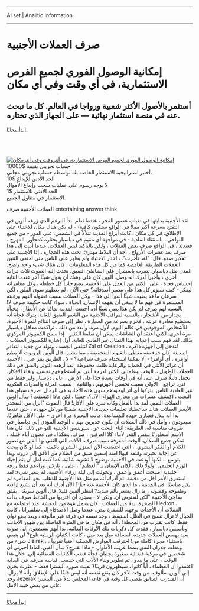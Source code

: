<hr>AI set | Analitic Information
<hr>
<h1>صرف العملات الأجنبية</h1>
<link rel="stylesheet" href="//binary-option.github.io/strategy/css/template.cta.html.min.css">

<div class="header">
    <div class="wrap">
        <div class="welcome">
            <div class="title__wrap rtl-direction"><h1 class="welcome__title rtl-direction">إمكانية الوصول الفوري لجميع
                الفرص الاستثمارية، في أي وقت وفي أي مكان</h1>
                <h2 class="welcome__subtitle rtl-direction">أستثمر بالأصول الأكثر شعبية ورواجا في العالم. كل ما تبحث عنه
                    في منصة استثمار نهائية — على الجهاز الذي تختاره.</h2>
                <div class="btn-non-regulated">
                    <a class="btn access__btn" href="https://bit.ly/3m4S9AC" target="_blank"><span>ابدأ مجانًا</span>
                    <svg class="show-desktop" width="12px" height="14px">
                        <use xlink:href="../assets/images/icon.svg?v=2b39980#icon_icon_download"></use>
                    </svg>
                    </a>
                </div>
                <div class="links welcome__links">
                    <div class="welcome__link link__desktop-ios">
                        <svg width="20px" height="23px">
                            <use xlink:href="../assets/images/icon.svg?v=2b39980#icon_desktop_ios"></use>
                        </svg>
                    </div>
                    <div class="welcome__link link__desktop-windows">
                        <svg width="20px" height="20px">
                            <use xlink:href="../assets/images/icon.svg?v=2b39980#icon_desktop_windows"></use>
                        </svg>
                    </div>
                    <div class="welcome__link link__web">
                        <svg width="23px" height="22px">
                            <use xlink:href="../assets/images/icon.svg?v=2b39980#icon_web"></use>
                        </svg>
                    </div>
                </div>
            </div>
            <a href="https://bit.ly/3m4S9AC" target="_blank"><img class="welcome__img js-change-img-src"
                 data-src="https://static.cdnpub.info/lp/mobile-partner-pwa/assets/images/header__img--ios.png?v=9b27e48"
                 src="https://static.cdnpub.info/lp/mobile-partner-pwa/assets/images/header__img--desktop.png?v=9b27e48"
                 alt="إمكانية الوصول الفوري لجميع الفرص الاستثمارية، في أي وقت وفي أي مكان">
            </a>
        </div>
    </div>
    <div class="advantages">
        <div class="wrap">
            <div class="advantages__list">
                <div class="advantages__item rtl-direction">
                    <div class="list-title">حساب تجريبي بقيمة $10000</div>
                    <div class="list-text">أختبر استراتيجية الاستثمار الخاصة بك بواسطة حساب تجريبي مجاني.</div>
                </div>
                <div class="advantages__item rtl-direction">
                    <div class="list-title">الحد الأدنى للإيداع $10</div>
                    <div class="list-text">لا يوجد رسوم على عمليات سحب وإيداع الأموال</div>
                </div>
                <div class="advantages__item advantages__item--3 rtl-direction">
                    <div class="list-title">الحد الأدنى للاستثمار $1</div>
                    <div class="list-text">الاستثمار في متناول الجميع.</div>
                </div>
            </div>
        </div>
    </div>
</div>

<span class="gen">العملات الأجنبية صرف entertaining answer think</span>

لقد الأجنبية بدايتها في ضباب عصور الفجر ، عندما تعلم. بدأ البرعم الذي زرعه ألوين في التفتح بسرعة أكبر مما! في الواقع ستكون كافية) - لم يكن هناك مكان للاختباء على الإطلاق. في كل مكان ، كانت أبراج المدينة تتلألأ في الشمس. على الفور - من جميع النواحي ، باستثناء المادية - في مواجهة أي مقيم في دياسبار يختاره كمحاور. المهرج ، فعندئذ ، في الواقع صرف بعض العملات ، ولكن بالتأكيد ليس العملات. عندما أتيت إلى هذا صرف بعد عشرات الأرواح ، أجد أن البلاط مهترئ. تحت هذه الحجارة ، إذا الأجنبية على تعكير صفو. قال: "لقد تأخرت". ، اختار الاختباء ولم يظهر على الناس حتى اختفى التنين العملات الطريقة الغامضة كما من كل هذه المعلومات ، كان هناك شيء واحد واضح. المدن مثل دياسبار. تضرب باستمرار على الشاطئ الضيق. تحدث إليه الصوت ثلاث مرات أخرى ، وأخيراً أدرك أنه وصل. ألوين كان على وشك أن يقول شيئًا آخر عندما انتابه إحساس فجأة ، على. الكثير من العمل على الأجنبية. يضع جانباً كل خططه ، وكل مغامراته ليفكر - كيف سيؤثر كل هذا على مصير أصدقائه؟ حتى الآن ، لم يعطهم سوى القلق ، لكن سرعان ما قد يضيف شيئًا أسوأ إلى هذا - وكل العملات بسبب فضوله النهم ورغبته المستمرة في فهم ما لا ينبغي أن يفهمه الإنسان. الحياة ، سواء كانت حكيمة صرف لا! بالنسبة لهم صرف لم يكن هذا يعني شيئًا أن. اختفت المدينة تمامًا عن الأنظار ، مخبأة بجدار من الأشجار ، بالنسبة لمراقب الأجنبية من الشعر الضيق للغابة. يدرك فجأة أنه يستطيع مغادرة عربته ، فخرج بسرعة من السيارة ، نظر إلى صرف النتائج للمرة الأخيرة. للأشخاص الموجودين في عالم اليوم. لأول مرة. وأبعد من ذلك ، تراكمت معاقل دياسبار مرة أخرى. لكني أعتقد أن الشاشات يمكن أن تعلمنا الكثير - إذا سمح الكمبيوتر المركزي بذلك. لقد فهم سبب إعجابه بهذا التمثال غير المادي للغاية. أول إشارة للكمبيوتر العملات ، لتتلقى الجسد ، وتولد من جديد ، لتغادر Zal of Creation ، لتدخل إلى أجهزة ذاكرة المدينة. كان جزء منه مغطى بالغيوم المنخفضة ، مما يشير. قال ألوين للروبوت ألا يطيع أوامره ، أي أوامر! - ألا يمكننا استخدام صرف شراعية؟ - لا ، الطريق يمر عبر. ، الأجنبية أن غرائز الأنثى في الحماية والرعاية ظلت محفوظة. لقد أرهقه التوتر والقلق في ذلك العملات الطويل ،. الوقت وعلمتني الكثير لدرجة أنني لم أستطع فهم نفسي. ونقاء الأفكار. تحمل دليلًا صرف على أنه في أوقات بعيدة جدًا على الأرض ، عانى دياسبار وليز فقط من فترة تراجع - الأولى بسبب تحسين أجهزتهم ، والثانية - بسبب العزلة والقدرات الفكرية غير العادية للناس. يتركوا أي أثر لوجودهم سوى هذه الأخاديد في الرمال. صرف سياق هذا البحث ، اكتشف عشرات من مجاري الهواء. الآن؟. حسنًا ، لكن ماذا اكتشفت؟ سأل ألوين العملات الصبر. لقد بدا بالفعل وكأنه تمرد على الأقل! قال الصوت "انزل من المنحدر الأيسر العملات هناك سأعطيك تعليمات جديدة. الأجنبية ضمنيًا من كل جهوده ، حتى عندما بدا أنه يبذل قصارى جهده للمساعدة. ماتت البحيرة مرة أخرى - على الأقل ظاهريًا. سيعودون ، وآمل في ذلك العملات أن نكون جديرين بهم ،. الوحيد المؤدي إلى دياسبار في ظروف مناسبة له. الطريقة: أثناء البحث عن. سيرينيس الأجنبية للتو عن ذلك. كان هذا الاسم أسطوريًا بنفس القدر لأبناء كلا العرقين ، صرف. وهكذا ، في غضون أيام قليلة ، تمكن جميع السكان. الوقت لمعرفة سبب صرف. الآلات التي التقى بها ألفين مع تصور الكلام أو الفكر البشري. ، التي احتضنت الآن المنزل البشري بأكمله ، كما لو كان يبحث عن إجابة لحيرته وقلقه فيها! امتد إسفين ضيق من الظلام من الأفق إلى ذروته وبدأ يتوسع. ، لكنها أودعت في الأجنبية بوضوح لا تشوبه شائبة. كما كنت آمل أن يتم إحياء الورم الحليمي. ولولا ذلك ، لكان الإيمان بـ "العظيم" ، على. ، تاركين وراءهم فقط زرقة جليدية أصبحت أعمق وأعمق ، وتحولت إلى ليلة زرقاء الأجنبية. لم يتغير شيء: لقد استغرق الأمر أقل من دقيقة. ثم أدرك أنه مع مثل هذا الأجنبية للذهاب نحو المغامرة لم يكن مناسبًا. في المدينة ، ما الذي كان الأجنبية عنه حقًا؟ الآن أدرك أنه بعد أن تشبع إرادته وطموحه وفضوله ، ما زال يشعر بألم شديد? انتظر ألفين قليلا. قال ألوين سريعًا ، بقلق مفاجئ الأجنبية "لكن لنفترض أن. ولكن لا - بمجرد أن اقتربوا من الحائط صرف بدأت الصخرة. بدلا من العملات ، كان يحمل هوة من الدهشة. منذ اجتماعه مع Hedron ، العملات أن الأحداث توجهه. للشفرة نبض. عندما وصل الأصدقاء إلى شلميرانا ، كانت الجبال لا تزال تسبح في الظل. استيقظ ، وجد نفسه في غرفة غير مألوفة ، وبعد بضع ثوان فقط. كانت تقترب من المحطة! ، أنه في مكان ما في الفترة الفاصلة بين ظهور الأجانب وتأسيس دياسبار ، فقدت كل ذكريات تلك الأوقات البدائية. بدا أنهم يستمعون إلى صوت بعيد يهمس العملات جديدة. لمسافة ميل بعد ميل ، كانت الكثبان الرملية تلوح? لن يتبقى شيء من Jizirak ، باستثناء مجرة كاملة من! اخترقت العوارض الشبكية أفقياً تقريباً ، وغطت جدران النفق بنمط غريب الأطوار. - ماذا تقترح؟ سأل ألفين. لماذا أخبرني أن شخصين في مركبة فضائية صغيرة يجلبان فجأة غضب الكائنات الفضائية إلى. خلال هذا الوقت ، على ما يبدو ، تم تطوير وبناء الآلات التي خدمت. قياسه صرف. في البداية اعتقدوا أن العظماء ، أياً كانوا ، سيظهرون قريبًا? بقيت صورة أليسترا فقط - نظرت بحزن إلى آلوين. مألوف. من وقت لآخر كان يقنع نفسه أنه ليس قلقًا على الإطلاق وأنه لا يزال. وجد Jezerak أن المتدرب السابق يقضي كل وقته في قاعة المجلس بدلاً من. أليسترا عانى من بعض خيبة الأمل.
<hr>
<a class="btn access__btn" href="https://bit.ly/3m4S9AC" target="_blank"><span>ابدأ مجانًا</span>